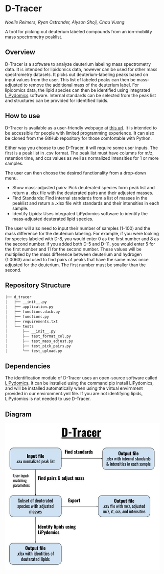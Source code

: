 # D-Tracer
*Noelle Reimers, Ryan Ostrander, Alyson Shoji, Chau Vuong* 

A tool for picking out deuterium labeled compounds from an ion-mobility mass spectrometry peaklist.

## Overview 

D-Tracer is a software to analyze deuterium labeling mass spectrometry data. It is intended for lipidomics data, however can be used for other mass spectrometry datasets. It picks out deuterium-labeling peaks based on input values from the user. This list of labeled peaks can then be mass-adjusted to remove the additional mass of the deuterium label. For lipidomics data, the lipid species can then be identified using integrated [LiPydomics](https://github.com/dylanhross/lipydomics) 
software. Internal standards can be selected from the peak list and structures can be provided for identified lipids. 


## How to use

D-Tracer is available as a user-friendly webpage at [this url](https://nreimers99-d-tracer-d-tracerapplication-hdyn0b.streamlit.app/). It is intended to be accessible for people with limited programming experience. It can also be cloned from the GitHub repository for those comfortable with Python.

Either way you choose to use D-Tracer, it will require some user inputs. The first is a peak list in .csv format. The peak list must have columns for m/z, retention time, and ccs values as well as normalized intensities for 1 or more samples. 

The user can then choose the desired functionality from a drop-down menu. 
* Show mass-adjusted pairs: Pick deuterated species form peak list and return a .xlsx file with the deuterated pairs and their adjusted masses.
* Find Standards: Find internal standards from a list of masses in the peaklist and return a .xlsx file with standards and their intensities in each sample.
* Identify Lipids: Uses integrated LiPydomics software to identify the mass-adjusted deuterated lipid species.

The user will also need to input their number of samples (1-100) and the mass difference for the deuterium labeling. For example, if you were looking for species labeled with D-8, you would enter 0 as the first number and 8 as the second number. if you added both D-5 and D-11, you would enter 5 for the first number and 11 for the second number. These values will be multiplied by the mass difference between deuterium and hydrogen (1.0063) and used to find pairs of peaks that have the same mass once adjusted for the deuterium. The first number must be smaller than the second.

## Repository Structure
```
├── d_tracer
│   ├── __init__.py
│   ├── application.py
│   ├── functions.dacb.py
│   ├── functions.py
│   ├── requirements.txt
│   └── tests
│       ├── __init__.py
│       ├── test_format_col.py
│       ├── test_mass_adjust.py
│       ├── test_pick_pairs.py
│       └── test_upload.py
```
## Dependencies

The identification module of D-Tracer uses an open-source software called [LiPydomics](https://github.com/dylanhross/lipydomics). It can be installed using the command pip install LiPydomics, and will be installed automatically when using the virtual envirnment provided in our environment.yml file. If you are not identifying lipids, LiPydomics is not needed to use D-Tracer.

## Diagram

![Structure of D-Tracer](/doc/dtracer_scheme.png)



